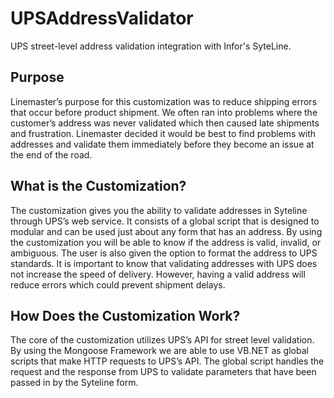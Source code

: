 # UPSAddressValidator
UPS street-level address validation integration with Infor's SyteLine.

## Purpose
Linemaster’s purpose for this customization was to reduce shipping errors that occur before product shipment. We often ran into problems where the customer’s address was never validated which then caused late shipments and frustration. Linemaster decided it would be best to find problems with addresses and validate them immediately before they become an issue at the end of the road.

## What is the Customization?
The customization gives you the ability to validate addresses in Syteline through UPS’s web service. It consists of a global script that is designed to modular and can be used just about any form that has an address. By using the customization you will be able to know if the address is valid, invalid, or ambiguous. The user is also given the option to format the address to UPS standards.
It is important to know that validating addresses with UPS does not increase the speed of delivery. However, having a valid address will reduce errors which could prevent shipment delays.

## How Does the Customization Work?
The core of the customization utilizes UPS’s API for street level validation. By using the Mongoose Framework we are able to use VB.NET as global scripts that make HTTP requests to UPS’s API. The global script handles the request and the response from UPS to validate parameters that have been passed in by the Syteline form.
